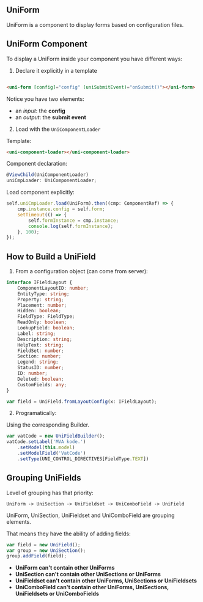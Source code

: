 ## UniForm

UniForm is a component to display forms based on configuration files.

## UniForm Component

To display a UniForm inside your component you have different ways:

1. Declare it explicitly in a template

```html

<uni-form [config]="config" (uniSubmitEvent)="onSubmit()"></uni-form>

```

Notice you have two elements:
 - an *input*: the **config** 
 - an *output*: the **submit event**
 
2. Load with the `UniComponentLoader`

Template:
```html
<uni-component-loader></uni-component-loader>
```

Component declaration:
```ts
@ViewChild(UniComponentLoader)
uniCmpLoader: UniComponentLoader;
```

Load component explicitly:
```ts
self.uniCmpLoader.load(UniForm).then((cmp: ComponentRef) => {
    cmp.instance.config = self.form;
    setTimeout(() => {
        self.formInstance = cmp.instance;
        console.log(self.formInstance);
    }, 100);
});
```

## How to Build a UniField

1. From a configuration object (can come from server):

```ts
interface IFieldLayout {
	ComponentLayoutID: number;
	EntityType: string;
	Property: string;
	Placement: number;
	Hidden: boolean;
	FieldType: FieldType;
	ReadOnly: boolean;
	LookupField: boolean;
	Label: string;
	Description: string;
	HelpText: string;
	FieldSet: number;
	Section: number;
	Legend: string;
	StatusID: number;
	ID: number;
	Deleted: boolean;
	CustomFields: any;
}
```

```ts
var field = UniField.fromLayoutConfig(x: IFieldLayout);
```

2. Programatically:

Using the corresponding Builder.

```typescript
var vatCode = new UniFieldBuilder();
vatCode.setLabel('MVA kode.')
    .setModel(this.model)
    .setModelField('VatCode')
    .setType(UNI_CONTROL_DIRECTIVES[FieldType.TEXT])
```

## Grouping UniFields

Level of grouping has that priority:

`UniForm -> UniSection -> UniFieldset -> UniComboField -> UniField`

UniForm, UniSection, UniFieldset and UniComboField are grouping elements.

That means they have the ability of adding fields:

```ts
var field = new UniField();
var group = new UniSection();
group.addField(field);
```

- **UniForm can't contain other UniForms**
- **UniSection can't contain other UniSections or UniForms**
- **UniFieldset can't contain other UniForms, UniSections or UniFieldsets**
- **UniComboField can't contain other UniForms, UniSections, UniFieldsets or UniComboFields**